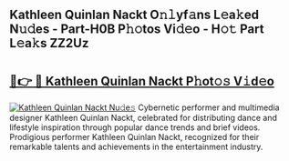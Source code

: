 ## Kathleen Quinlan Nackt O𝚗𝚕yf𝚊ns L𝚎a𝚔ed N𝚞𝚍es - Part-H0B P𝚑𝚘tos Vi𝚍𝚎o - H𝚘𝚝 Part L𝚎a𝚔s ZZ2Uz

# <h2><a href="http://kf75o6s.oniu.top/?m=Kathleen+Quinlan+Nackt">🔗👉 🔴 Kathleen Quinlan Nackt P𝚑ot𝚘𝚜 V𝚒d𝚎o</a></h2>

[![Kathleen Quinlan Nackt Nu𝚍e𝚜](https://i.imgur.com/0qMVB7G.gif)](http://kf75o6s.oniu.top/?m=Kathleen+Quinlan+Nackt)
Cybernetic performer and multimedia designer Kathleen Quinlan Nackt, celebrated for distributing dance and lifestyle inspiration through popular dance trends and brief videos. Prodigious performer Kathleen Quinlan Nackt, recognized for their remarkable talents and achievements in the entertainment industry.  
